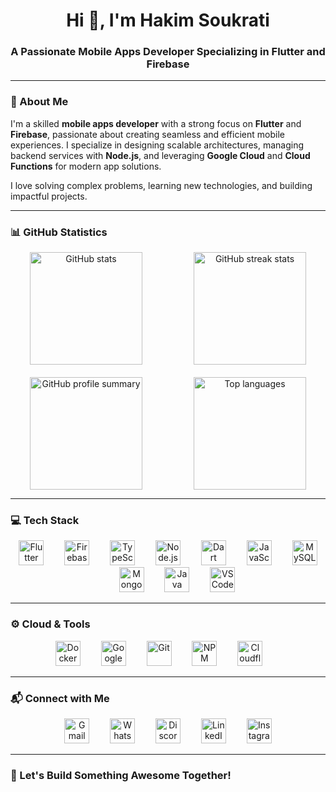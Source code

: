<h1 align="center">Hi 👋, I'm Hakim Soukrati</h1>
<h3 align="center">A Passionate Mobile Apps Developer Specializing in Flutter and Firebase</h3>

---

### 🌟 About Me

I'm a skilled **mobile apps developer** with a strong focus on **Flutter** and **Firebase**, passionate about creating seamless and efficient mobile experiences. I specialize in designing scalable architectures, managing backend services with **Node.js**, and leveraging **Google Cloud** and **Cloud Functions** for modern app solutions.

I love solving complex problems, learning new technologies, and building impactful projects.

---

### 📊 GitHub Statistics

<div align="center">
  <a href="https://github.com/hakim-skr" style="display: flex; flex-wrap: wrap; justify-content: center; gap: 20px;">
    <img height="180em" src="https://github-readme-stats-eight-theta.vercel.app/api?username=hakim-skr&show_icons=true&theme=algolia&include_all_commits=true&count_private=true" alt="GitHub stats" style="flex: 1 1 calc(50% - 20px);" />
    <img height="180em" src="https://github-readme-streak-stats.herokuapp.com/?user=hakim-skr&theme=algolia" alt="GitHub streak stats" style="flex: 1 1 calc(50% - 20px);" />
    <img height="180em" src="https://github-profile-summary-cards.vercel.app/api/cards/profile-details?username=hakim-skr&theme=algolia" alt="GitHub profile summary" style="flex: 1 1 calc(50% - 20px);" />
    <img height="180em" src="https://github-readme-stats.vercel.app/api/top-langs?username=hakim-skr&layout=compact&langs_count=8&theme=algolia" alt="Top languages" style="flex: 1 1 calc(50% - 20px);" />
  </a>
</div>

---

### 💻 Tech Stack

<div align="center">
  <img src="https://cdn.jsdelivr.net/gh/devicons/devicon/icons/flutter/flutter-original.svg" height="40" alt="Flutter" />
  <img width="25" />
  <img src="https://cdn.jsdelivr.net/gh/devicons/devicon/icons/firebase/firebase-plain.svg" height="40" alt="Firebase" />
  <img width="25" />
  <img src="https://cdn.jsdelivr.net/gh/devicons/devicon/icons/typescript/typescript-original.svg" height="40" alt="TypeScript" />
  <img width="25" />
  <img src="https://cdn.jsdelivr.net/gh/devicons/devicon/icons/nodejs/nodejs-original.svg" height="40" alt="Node.js" />
  <img width="25" />
  <img src="https://cdn.jsdelivr.net/gh/devicons/devicon/icons/dart/dart-original.svg" height="40" alt="Dart" />
  <img width="25" />
  <img src="https://cdn.jsdelivr.net/gh/devicons/devicon/icons/javascript/javascript-original.svg" height="40" alt="JavaScript" />
  <img width="25" />
  <img src="https://cdn.jsdelivr.net/gh/devicons/devicon/icons/mysql/mysql-original.svg" height="40" alt="MySQL" />
  <img width="25" />
  <img src="https://cdn.jsdelivr.net/gh/devicons/devicon/icons/mongodb/mongodb-original.svg" height="40" alt="MongoDB" />
  <img width="25" />
  <img src="https://cdn.jsdelivr.net/gh/devicons/devicon/icons/java/java-original.svg" height="40" alt="Java" />
  <img width="25" />
  <img src="https://cdn.jsdelivr.net/gh/devicons/devicon/icons/vscode/vscode-original.svg" height="40" alt="VS Code" />
</div>

---

### ⚙️ Cloud & Tools

<div align="center">
  <img src="https://cdn.jsdelivr.net/gh/devicons/devicon/icons/docker/docker-original.svg" height="40" alt="Docker" />
  <img width="25" />
  <img src="https://cdn.jsdelivr.net/gh/devicons/devicon/icons/googlecloud/googlecloud-original.svg" height="40" alt="Google Cloud" />
  <img width="25" />
  <img src="https://cdn.jsdelivr.net/gh/devicons/devicon/icons/git/git-original.svg" height="40" alt="Git" />
  <img width="25" />
  <img src="https://cdn.jsdelivr.net/gh/devicons/devicon/icons/npm/npm-original-wordmark.svg" height="40" alt="NPM" />
  <img width="25" />
  <img src="https://cdn.jsdelivr.net/gh/devicons/devicon/icons/cloudflare/cloudflare-original.svg" height="40" alt="Cloudflare" />
  <img width="25" />
</div>

---

### 📬 Connect with Me

<div align="center">
  <a href="mailto:hakim.skr@example.com"><img src="https://img.icons8.com/color/48/000000/gmail-new.png" height="40" alt="Gmail" /></a>
  <img width="25" />
  <a href="https://wa.me/123456789"><img src="https://img.icons8.com/color/48/000000/whatsapp.png" height="40" alt="WhatsApp" /></a>
  <img width="25" />
  <a href="https://discord.com/users/yourdiscordid"><img src="https://img.icons8.com/color/48/000000/discord-new-logo.png" height="40" alt="Discord" /></a>
  <img width="25" />
  <a href="https://www.linkedin.com/in/hakim-skr"><img src="https://img.icons8.com/color/48/000000/linkedin.png" height="40" alt="LinkedIn" /></a>
  <img width="25" />
  <a href="https://instagram.com/hakim.skr"><img src="https://img.icons8.com/color/48/000000/instagram-new.png" height="40" alt="Instagram" /></a>
</div>

---

### 🚀 Let's Build Something Awesome Together!
